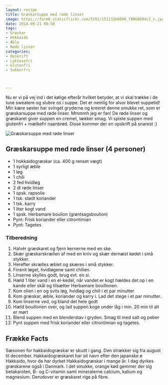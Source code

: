 ```yaml
---
layout: recipe
title: Græskarsuppe med røde linser
image: https://farm6.staticflickr.com/5591/15113266098_f89b8694c2_n.jpg
date: 2014-09-21 00:50
tags:
- Græskar
- Hokkaido
- Æble
- Røde linser
categories:
- Opskrift
- Laktosefri
- Glutenfri
- Sukkerfri



---
```

Nu er vi på vej ind i det kølige efterår hvilket betyder, at vi skal trække i de lune sweatere og slubre os i suppe. Det er nemlig for alvor blevet suppetid! Min kære søster har svinget gryderne og kreeret denne smukke ret, som er græskarsuppe med røde linser. Mmmmh jeg er fan! De røde linser og græskaret giver suppen en cremet, lækker smag. Vi spiste suppen med glutenfri + mælkefri naanbrød. Disse kommer der en opskrift på snarest :)


![Græskarsuppe med røde linser](https://farm6.staticflickr.com/5591/15113266098_f89b8694c2_z.jpg) 


## Græskarsuppe med røde linser (4 personer)
- 1 hokkaidogræskar (ca. 400 g renset vægt)
- 1 syrligt æble
- 1 løg
- 1 chili
- 2 fed hvidløg
- 2 dl røde linser
- 1 spsk. rapsolie
- 1 tsk. stødt koriander
- 1 tsk. karry
- 1 liter kogt vand 
- 1 spsk. Herbamare boulion (grøntsagsboulion)
-  Pynt: Frisk koriander eller citrontimian
- Pynt: Tagetes






### Tilberedning
1. Halvér græskaret og fjern kernerne med en ske. 
2. Skær græskarskrællen af med en kniv og skær dernæst kødet i små stykker. 
3. Herefter skrælles æblet og skæres i små stykker. 
4. Finsnit løget, hvidløgene samt chilien. 
5. Linserne skylles godt, brug evt. en si. 
6. Hæld 1 liter vand i en el-kedel, når vandet er kogt hældes det op i en kande eller skål og tilsætter Herbamare bouillonen. 
7. Kom olien i en og svits løg, hvidløg og chili i et par minutter
8. Kom græskar, æble, koriander og karry i. Lad det stege i et par minutter. 
9. Kom linserne ved, og bland det hele godt
10. Hæld bouillonen over, og lad suppen koge under låg i min. 20 min til alt er mørt
11. Blend suppen med en blenderstav i gryden. Smag til med salt og peber
12. Pynt suppen med frisk koriander eller citrontimian og tagetes.









## Frække Facts
Sæsonen for hakkaidogræskar er skudt i gang. Den strækker sig fra august til december. Hakkaidogræskaret har sit navn efter den japanske ø Hakkaido, hvor de har dyrket Hakkaidogræskar i mange år. I dag dyrkes græskarene også i Danmark. I det smukke, orange kød gemmer der sig betakaroten, B- og C-vitamin samt mineralerne calcium, kalium og magnesium. Derudover er græskaret rige på fibre.